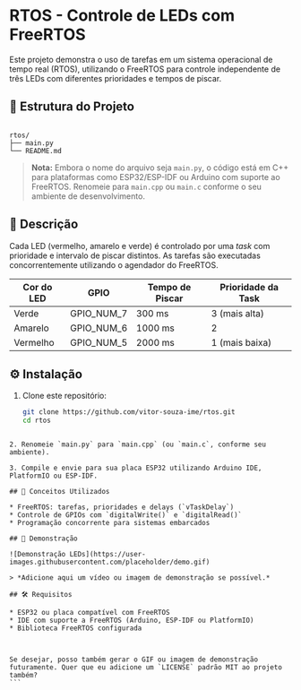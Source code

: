 # RTOS - Controle de LEDs com FreeRTOS

Este projeto demonstra o uso de tarefas em um sistema operacional de tempo real (RTOS), utilizando o FreeRTOS para controle independente de três LEDs com diferentes prioridades e tempos de piscar.

## 📁 Estrutura do Projeto

```

rtos/
├── main.py
└── README.md

````

> **Nota:** Embora o nome do arquivo seja `main.py`, o código está em C++ para plataformas como ESP32/ESP-IDF ou Arduino com suporte ao FreeRTOS. Renomeie para `main.cpp` ou `main.c` conforme o seu ambiente de desenvolvimento.

## 🚦 Descrição

Cada LED (vermelho, amarelo e verde) é controlado por uma *task* com prioridade e intervalo de piscar distintos. As tarefas são executadas concorrentemente utilizando o agendador do FreeRTOS.

| Cor do LED | GPIO       | Tempo de Piscar | Prioridade da Task |
|------------|------------|------------------|---------------------|
| Verde      | GPIO_NUM_7 | 300 ms           | 3 (mais alta)       |
| Amarelo    | GPIO_NUM_6 | 1000 ms          | 2                   |
| Vermelho   | GPIO_NUM_5 | 2000 ms          | 1 (mais baixa)      |

## ⚙️ Instalação

1. Clone este repositório:

   ```bash
   git clone https://github.com/vitor-souza-ime/rtos.git
   cd rtos
````

2. Renomeie `main.py` para `main.cpp` (ou `main.c`, conforme seu ambiente).

3. Compile e envie para sua placa ESP32 utilizando Arduino IDE, PlatformIO ou ESP-IDF.

## 🧠 Conceitos Utilizados

* FreeRTOS: tarefas, prioridades e delays (`vTaskDelay`)
* Controle de GPIOs com `digitalWrite()` e `digitalRead()`
* Programação concorrente para sistemas embarcados

## 📸 Demonstração

![Demonstração LEDs](https://user-images.githubusercontent.com/placeholder/demo.gif)

> *Adicione aqui um vídeo ou imagem de demonstração se possível.*

## 🛠️ Requisitos

* ESP32 ou placa compatível com FreeRTOS
* IDE com suporte a FreeRTOS (Arduino, ESP-IDF ou PlatformIO)
* Biblioteca FreeRTOS configurada



Se desejar, posso também gerar o GIF ou imagem de demonstração futuramente. Quer que eu adicione um `LICENSE` padrão MIT ao projeto também?
```
